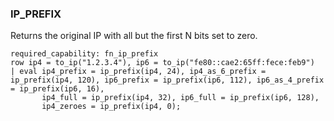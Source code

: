 <!--
This is generated by ESQL's AbstractFunctionTestCase. Do no edit it. See ../README.md for how to regenerate it.
-->

### IP_PREFIX
Returns the original IP with all but the first N bits set to zero.

```
required_capability: fn_ip_prefix
row ip4 = to_ip("1.2.3.4"), ip6 = to_ip("fe80::cae2:65ff:fece:feb9")
| eval ip4_prefix = ip_prefix(ip4, 24), ip4_as_6_prefix = ip_prefix(ip4, 120), ip6_prefix = ip_prefix(ip6, 112), ip6_as_4_prefix = ip_prefix(ip6, 16),
       ip4_full = ip_prefix(ip4, 32), ip6_full = ip_prefix(ip6, 128),
       ip4_zeroes = ip_prefix(ip4, 0);
```
